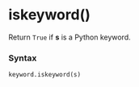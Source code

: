 # iskeyword()

Return `True` if **s** is a Python keyword.

### Syntax

```python
keyword.iskeyword(s)
```